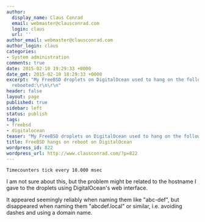```yaml
---
author:
  display_name: Claus Conrad
  email: webmaster@clausconrad.com
  login: claus
  url: ''
author_email: webmaster@clausconrad.com
author_login: claus
categories:
- System administration
comments: true
date: 2015-02-10 19:29:33 +0000
date_gmt: 2015-02-10 18:29:33 +0000
excerpt: "My FreeBSD droplets on DigitalOcean used to hang on the following line when
  rebooted:\r\n\r\n"
header: false
layout: page
published: true
sidebar: left
status: publish
tags:
- freebsd
- digitalocean
teaser: "My FreeBSD droplets on DigitalOcean used to hang on the following line when rebooted:"
title: FreeBSD hangs on reboot on DigitalOcean
wordpress_id: 822
wordpress_url: http://www.clausconrad.com/?p=822
---
```

`Timecounters tick every 10.000 msec`

I am not sure about this, but the problem might be related to the hostname I gave to the droplets using DigitalOcean's web interface.

It appeared seemingly reliably when naming them like "abc-def", but disappeared when naming them "abcdef.local" or similar, i.e. avoiding dashes and using a domain name.

